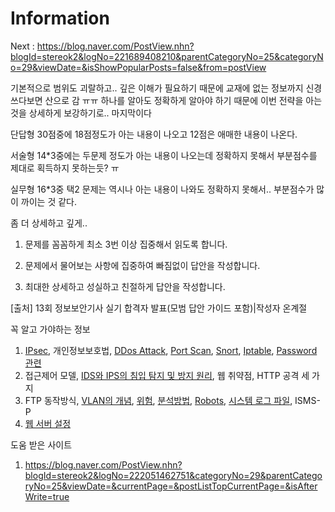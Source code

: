 # Information

Next : https://blog.naver.com/PostView.nhn?blogId=stereok2&logNo=221689408210&parentCategoryNo=25&categoryNo=29&viewDate=&isShowPopularPosts=false&from=postView


기본적으로 범위도 괴랄하고.. 깊은 이해가 필요하기 때문에 교재에 없는 정보까지 신경쓰다보면 산으로 감 ㅠㅠ
하나를 알아도 정확하게 알아야 하기 때문에 이번 전략을 아는 것을 상세하게 보강하기로.. 마지막이다

단답형 30점중에 18점정도가 아는 내용이 나오고 12점은 애매한 내용이 나온다.

서술형 14*3중에는 두문제 정도가 아는 내용이 나오는데 정확하지 못해서 부분점수를 제대로 획득하지 못하는듯? ㅠ 

실무형 16*3중 택2 문제는 역시나 아는 내용이 나와도 정확하지 못해서.. 부분점수가 많이 까이는 것 같다.

좀 더 상세하고 깊게..

1) 문제를 꼼꼼하게 최소 3번 이상 집중해서 읽도록 합니다.

2) 문제에서 물어보는 사항에 집중하여 빠짐없이 답안을 작성합니다.

3) 최대한 상세하고 성실하고 친절하게 답안을 작성합니다.

[출처] 13회 정보보안기사 실기 합격자 발표(모범 답안 가이드 포함)|작성자 온계절


꼭 알고 가야하는 정보

1. [IPsec](https://github.com/kso1204/TIL/blob/main/Inforsec/IPSec.md), 개인정보보호법, [DDos Attack](https://github.com/kso1204/TIL/blob/main/Inforsec/DDosAttack.md), [Port Scan](https://github.com/kso1204/TIL/blob/main/Inforsec/PortScan.md), [Snort](https://github.com/kso1204/TIL/blob/main/Inforsec/Snort.md), [Iptable](https://github.com/kso1204/TIL/blob/main/Inforsec/IPtables.md), [Password 관련](https://github.com/kso1204/TIL/blob/main/Inforsec/Password.md)
2. 접근제어 모델, [IDS와 IPS의 침입 탐지 및 방지 원리](https://github.com/kso1204/TIL/blob/main/Inforsec/IDSAndIPS.md), 웹 취약점, HTTP 공격 세 가지
3. FTP 동작방식, [VLAN의 개념](https://github.com/kso1204/TIL/blob/main/Inforsec/VLAN.md), [위험](https://github.com/kso1204/TIL/blob/main/Inforsec/Risk.md), [분석방법](https://github.com/kso1204/TIL/blob/main/Inforsec/RiskAnalysis.md), [Robots](https://github.com/kso1204/TIL/blob/main/Inforsec/Robots.md), [시스템 로그 파일](https://github.com/kso1204/TIL/blob/main/Inforsec/LogFile.md), ISMS-P
4. [웹 서버 설정](https://github.com/kso1204/TIL/blob/main/Inforsec/WebSetting.md)

도움 받은 사이트  

1. https://blog.naver.com/PostView.nhn?blogId=stereok2&logNo=222051462751&categoryNo=29&parentCategoryNo=25&viewDate=&currentPage=&postListTopCurrentPage=&isAfterWrite=true

